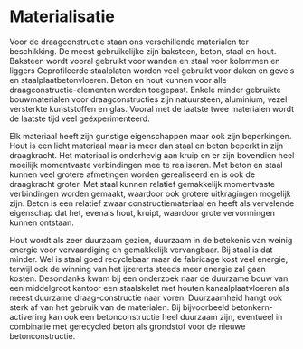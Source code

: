 # Materialisatie

Voor de draagconstructie staan ons verschillende materialen ter beschikking. De meest gebruikelijke zijn baksteen, beton, staal en hout. Baksteen wordt vooral gebruikt voor wanden en staal voor kolommen en liggers Geprofileerde staalplaten worden veel gebruikt voor daken en gevels en staalplaatbetonvloeren. Beton en hout kunnen voor alle draagconstructie-elementen worden toegepast. Enkele minder gebruikte bouwmaterialen voor draagconstructies zijn natuursteen, aluminium, vezel versterkte kunststoffen en glas. Vooral met de laatste twee materialen wordt de laatste tijd veel geëxperimenteerd.

Elk materiaal heeft zijn gunstige eigenschappen maar ook zijn beperkingen. Hout is een licht materiaal maar is meer dan staal en beton beperkt in zijn draagkracht. Het materiaal is onderhevig aan kruip en er zijn bovendien heel moeilijk momentvaste verbindingen mee te realiseren. Met beton en staal kunnen veel grotere afmetingen worden gerealiseerd en is ook de draagkracht groter. Met staal kunnen relatief gemakkelijk momentvaste verbindingen worden gemaakt, waardoor ook grotere uitkragingen mogelijk zijn. Beton is een relatief zwaar constructiemateriaal en heeft als vervelende eigenschap dat het, evenals hout, kruipt, waardoor grote vervormingen kunnen ontstaan.

Hout wordt als zeer duurzaam gezien, duurzaam in de betekenis van weinig energie voor vervaardiging en gemakkelijk vervangbaar. Bij staal is dat minder. Wel is staal goed recyclebaar maar de fabricage kost veel energie, terwijl ook de winning van het ijzererts steeds meer energie zal gaan kosten. Desondanks kwam bij een onderzoek naar de duurzame bouw van een middelgroot kantoor een staalskelet met houten kanaalplaatvloeren als meest duurzame draag-constructie naar voren. Duurzaamheid hangt ook sterk af van het gebruik van de materialen. Bij bijvoorbeeld betonkern-activering kan ook een betonconstructie heel duurzaam zijn, eventueel in combinatie met gerecycled beton als grondstof voor de nieuwe betonconstructie.